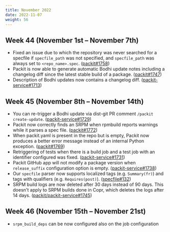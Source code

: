 ```yaml
---
title: November 2022
date: 2022-11-07
weight: 56
---
```


## Week 44 (November 1st – November 7th)

- Fixed an issue due to which the repository was never searched for a specfile if `specfile_path` was not specified, and `specfile_path` was always set to `<repo_name>.spec`. ([packit#1758](https://github.com/packit/packit/pull/1758))
- Packit is now able to generate automatic Bodhi update notes including a changelog diff since the latest stable build of a package. ([packit#1747](https://github.com/packit/packit/pull/1747))
- Description of Bodhi updates now contains a changelog diff. ([packit-service#1713](https://github.com/packit/packit-service/pull/1713))

## Week 45 (November 8th – November 14th)

- You can re-trigger a Bodhi update via dist-git PR comment `/packit create-update`. ([packit-service#1729](https://github.com/packit/packit-service/pull/1729))
- Packit now correctly finds an SRPM when rpmbuild reports warnings while it parses a spec file. ([packit#1772](https://github.com/packit/packit/pull/1772))
- When packit.yaml is present in the repo but is empty, Packit now produces a better error message instead of an internal Python exception. ([packit#1769](https://github.com/packit/packit/pull/1769))
- Retriggering of tests when there is a build job and a test job with an identifier configured was fixed. ([packit-service#1731](https://github.com/packit/packit-service/pull/1731))
- Packit GitHub app will not modify a package version when `release_suffix` configuration option is empty. ([packit-service#1738](https://github.com/packit/packit-service/pull/1738))
- Our `specfile` parser now supports localized tags (e.g. `Summary(fr)`) and tags with qualifiers (e.g. `Requires(post)`). ([specfile#132](https://github.com/packit/specfile/pull/132))
- SRPM build logs are now deleted after 30 days instead of 90 days. This doesn't apply to SRPM builds done in Copr, which deletes the logs after 14 days. ([packit/packit-service#1745](https://github.com/packit/packit-service/pull/1745))

## Week 46 (November 15th – November 21st)

- `srpm_build_deps` can be now configured also on the job configuration level. ([packit-service#1757](https://github.com/packit/packit-service/pull/1757))

## Week 47 (November 22nd – November 28th)

- The Copr build logs URL now points to logs that are available even while building. ([packit-service#1767](https://github.com/packit/packit-service/pull/1767))
